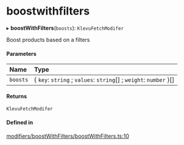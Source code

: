 # boostwithfilters
      
▸ **boostWithFilters**(`boosts`): `KlevuFetchModifer`

Boost products based on a filters

#### Parameters

| Name | Type |
| :------ | :------ |
| `boosts` | { `key`: `string` ; `values`: `string`[] ; `weight`: `number`  }[] |

#### Returns

`KlevuFetchModifer`

#### Defined in

[modifiers/boostWithFilters/boostWithFilters.ts:10](https://github.com/klevultd/frontend-sdk/blob/58d63d7/packages/klevu-core/src/modifiers/boostWithFilters/boostWithFilters.ts#L10)

